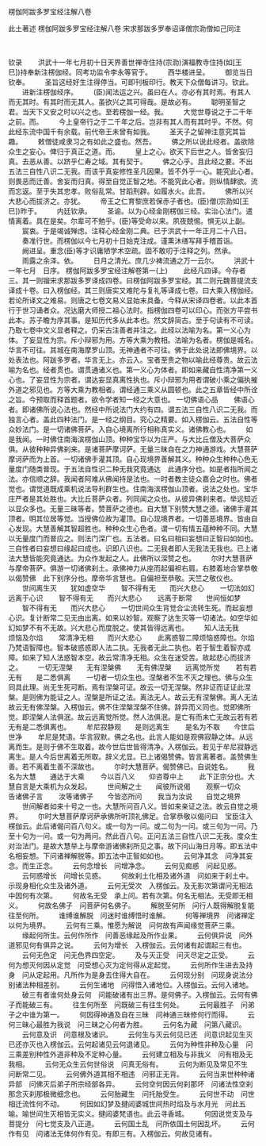 <!-- { "loadSidebar": true } -->
楞伽阿跋多罗宝经注解八卷


此土著述
楞伽阿跋多罗宝经注解八卷
宋求那跋多罗奉诏译僧宗泐僧如己同注


　　

钦录
　　洪武十一年七月初十日天界善世禅寺住持(宗泐)演福教寺住持(如[王　　巳])持奉新注楞伽经。同考功监令李永等官于。
　　西华楼进呈。
　　御览当日钦奉。
　　圣旨这经好生注得停当。可即刊板印行。教天下众僧每讲习。钦此。
　　进新注楞伽经序。
　　(臣)闻法运之兴。虽曰在人。亦必有其时焉。有其人而无其时。有其时而无其人。虽欲兴之其可得哉。是故必有。
　　聪明圣智之君。当天下又安之时以兴之也。至若楞伽一经。我。
　　大觉世尊说之于二千年之前。而。
　　今上皇帝行之于二千年之后。岂非有其人而有其时乎。不然。何此经东流中国千有余载。前代帝王未曾有如我。
　　圣天子之留神注意究其旨趣。
　　敕僧徒咸隶习之有如此之盛也。然吾。
　　佛之所以说此经者。盖欲除众生之妄心。俾归于真正之道。而。
　　皇上之心。欲天下后世之人。皆舍妄归真。去恶从善。以跻乎仁寿之域。其有契于。
　　佛之心乎。且此经之要。不出五法三自性八识二无我。而该乎真妄修性圣凡因果。皆不外乎一心。能究此心者。则畏恶而迁善。舍妄而归真。得至自觉正智之地。不能究此心者。则纵情肆欲。流而忘返。至于失其忠孝。败俗乱常。甘蹈刑辟。如履水火。此吾。
　　佛所以兴大悲心而拔济之。亦犹。
　　帝王之仁育黎庶若保赤子者也。(臣)僧(宗泐如[王　　巳])昨于。
　　内廷钦承。
　　圣谕。以为心经金刚楞伽三经。实治心法门。遣情离着。具在是矣。尔辈可不勉乎。(臣)等受命以来。夙夜兢惕。惧无以上副。
　　宸衷。于是竭诚殚虑。注释心经金刚二典。已于洪武十一年正月二十八日。
　　奏准行世。而楞伽以今七月初十日始克注成。谨熏沐缮写拜手稽首诣。
　　阙进呈。重念(臣)等才识庸陋学术空疏。固不敢叨于注释之列。然承。
　　雨露之余泽。依。
　　日月之清光。庶几少裨流通之万一云尔。
　　洪武十一年七月　日序。
楞伽阿跋多罗宝经注解卷第一(上)
　　此经凡四译。今存者三。其一则镏宋求那跋多罗译成四卷。曰楞伽阿跋多罗宝经。其二则元魏菩提流支译成十卷。曰入楞伽经。其三则唐实又难陀与复礼等译成七卷。曰大乘入楞伽经。若论所译文之难易。则唐之七卷文易义显始末具备。今释从宋译四卷者。以此本首行于世习诵者众。况达磨大师授二祖心法时。指楞伽四卷可以印心。而张方平尝书此本。苏子瞻为序其事。是知历代多从此本也。然文辞简古。至于句读有不可读。乃取七卷中文义显者释之。仍采古注善者并注之。此经以法喻为名。第一义心为体。了妄显性为宗。斥小辩邪为用。方等大乘为教相。法喻为名者。楞伽是城名。华言不可往。其城在南海摩罗山顶。无神通者不可往。佛于此处说法即佛境界。以处表法也。阿跋多罗者。华言无上。亦云入。宝者至贵之物以喻此经尊贵。故云法喻为名也。经者贯也。谓贯通诸义也。第一义心为体者。即如来藏自性清净第一义心也。了妄显性为宗者。谓达妄显真离性执也。斥小辩邪为用者谓破小乘之偏执摧外道之邪见也。方等大乘为教相者。谓经通三乘义从圆顿也。此之五章皆经中所诠之旨。今预取而释首题者。欲令学者知一经之大意也。
一切佛语心品
　　佛语心者。即诸佛所说心法也。然经中所说法门大约有四。谓五法三自性八识二无我。而独言心者。盖此四种法门。是一经之纲目。究心之精要。如入楞伽云。五法自性等众妙法门。是一切诸佛菩萨。入自心境离所行相称真实义。诸佛教心也。
　　如是我闻。一时佛住南海滨楞伽山顶。种种宝华以为庄严。与大比丘僧及大菩萨众俱。从彼种种异佛刹来。是诸菩萨摩诃萨。无量三昧自在之力神通游戏。大慧菩萨摩诃萨而为上首。一切诸佛手灌其顶。自心现境界善解其义。种种众生种种心色无量度门随类普现。于五法自性识二种无我究竟通达　此通序分也。如是者指所闻之法。亦信顺之辞。我闻者阿难从佛闻持是法也。一时者教主徒众嘉会之时也。佛者觉也。谓觉道既成乘机说法导利群生也。住南海滨楞伽山顶者。说法之处也。宝华庄严者是其处胜也。大比丘菩萨众者。列同闻之众也。从彼异佛刹来者。举远知近以显众多也。无量三昧等者。赞菩萨之德也。自大慧下别赞大慧之德。诸佛手灌其顶者。明其位居等觉。当授佛位故为灌顶。自心现境界者。一切善恶境界。皆由自心发现。大慧善解其智超胜也。种种众生心色者。谓一切有情五蕴种种不同。大慧以无量度门而普应之。则法门深广也。五法者。曰名曰相曰妄想曰正智曰如如也。三自性者曰妄想曰缘起曰成也。识即八识也。二无我者即人无我法无我也。已上诸法大慧皆能究竟通达。为众作发起之人。此佛所以深赞之也。
　　尔时大慧菩萨与摩帝菩萨。俱游一切诸佛刹土。承佛神力从座而起偏袒右肩。右膝着地合掌恭敬以偈赞佛　此下别序分也。摩帝华言慧也。自偏袒至恭敬。天竺之敬仪也。
　　世间离生灭　　犹如虚空华
　　智不得有无　　而兴大悲心
　　一切法如幻　　远离于心识
　　智不得有无　　而兴大悲心
　　远离于断常　　世间恒如梦
　　智不得有无　　而兴大悲心
　　一切世间众生背觉合尘流转生死。而起妄想心识。复计断常二见无由出离。如来以妙智。观察了达生灭等一切诸法。如空华如幻如梦不有不无故。兴大悲心而度脱之。使其皆得远离也。
　　知人法无我　　烦恼及尔焰
　　常清净无相　　而兴大悲心
　　此离惑智二障烦恼惑障也。尔焰乃梵语智障也。智本破惑惑即人法二执。无我者无此二执也。若于智生着智亦成障。如来了知人法惑智本空。故云常清净无相。众生在迷受苦。故起悲心而拔济之。
　　一切无涅槃　　无有涅槃佛
　　无有佛涅槃　　远离觉所觉
　　若有若无有　　是二悉俱离
　　一切者一切众生也。涅槃者不生不灭之理也。佛与众生同具此理。尚无生死可断。焉有涅槃可证。故云一切无涅槃。然非证而证证此涅槃。是则佛为能证之人。涅槃是所证之法。离法无人。故云无有涅槃佛。离人无法故云无有佛涅槃。入楞伽云。佛不住涅槃涅槃不住佛。辞异而义同也。觉即佛所觉。即涅槃人法俱泯。故云远离觉所觉。然人法俱泯。是亡有而未亡无故云若有若无有是二悉俱离也。
　　牟尼寂静观　　是则远离生
　　是名为不取　　今世后世净
　　牟尼是梵语。华言寂默。佛之名也。此言人能如是观佛寂静之体。从远离而生。是则于佛不生取着。故今世后世皆得清净。入楞伽云。若见于牟尼寂静远离生。是人今后世离着无所取。辞义尤显。已上诸偈赞佛。皆言离著者。盖赞佛生善。若不离着生善不深故也。
　　尔时大慧菩萨。偈赞佛已。自说姓名。
　　我名为大慧　　通达于大乘
　　今以百八义　　仰咨尊中上
　　此下正宗分也。大慧自言是大乘机为众发起。
　　世间解之士　　闻彼所说偈
　　观察一切众　　告诸佛子言
　　汝等诸佛子　　今皆恣所问
　　我当为汝说　　自觉之境界
　　世间解者如来十号之一也。大慧所问百八义。皆如来亲证之法。故云自觉之境界。
　　尔时大慧菩萨摩诃萨承佛所听顶礼佛足。合掌恭敬以偈问曰　宝臣注入楞伽云。此后诸偈问百八句义。或一句为一问。或二句为一问。或三句为一问。乃至十句为一问。或一句为两问。然此百八句。正问五法三自性八识二无我。度众生对治法门。是故大慧举上与摩帝游诸佛刹所见之事。故下问山海日月等。即五法中名相妄想。下问诸禅解脱等。即五法中正智如如也。
　　云何净其念　问净其妄念。而生正念。
　　云何念增长　问增净念。
　　云何见痴惑　问起见惑。
　　云何惑增长　问增长见惑。
　　何故刹土化相及诸外道　问如来于刹土中。示现身相化众生及诸外道。
　　云何无受次　入楞伽云。及无影次第谓问无相法中因何有次第。
　　何故名无受　承上问。若有次第。何名无相法。无受即无相义。
　　何故名佛子　问菩萨何名佛子。
　　解脱至何所　问行人既得解脱复能往至何所。
　　谁缚谁解脱　问迷时谁缚悟时谁解。
　　何等禅境界　问诸禅定以何为境界。
　　云何有三乘。惟愿为解说　问何故有声闻缘觉菩萨三乘。
　　缘起何所生。云何作所作　问善恶缘起及所作业果。
　　云何俱异说　问外道邪见何有俱异之说。
　　云何为增长　入楞伽云。云何诸有起谓起三有也。
　　云何无色定　问无色界四空定。
　　及与灭正受　问灭尽定之正受。
　　云何为想灭何因从定觉　问受想心灭为定何得从定起觉。
　　云何所作生进去及持身　问从定起用。凡所作为是身去住得大自在。
　　云何现分别　问现身说法分别诸法种相差别。
　　云何生诸地　问得悟入诸地位。入楞伽云。云何入诸地。
　　破三有者谁何处身云何　问能破诸有出三界。是何佛子。入楞伽云。云何有佛子而能破三有。
　　往生何所至　问既破三有往生何处。
　　云何最胜子　问弟子之中谁为第一。
　　何因得神通及自在三昧　问神通三昧修何行而得。
　　云何三昧心最胜为我说　问三昧之心何者为胜。
　　云何名为藏　问第八藏识。
　　云何意及识　问意根及诸识。
　　云何生与灭云何见已还　问意识起见生灭已还亦灭也入楞伽云。云何起诸见云何退诸见。
　　云何为种性非种及心量　问三乘差别种性外道非种及不定种心量。
　　云何建立相及与非我义　问有相及无我相。
　　云何无众生云何世俗说　问真无俗有。
　　云何为断见及常见不生　问断常二见。
　　云何佛外道其相不相违　问邪正无背。
　　云何当来世种种诸异部　问佛灭后弟子所宗经部各异。
　　云何空何因云何刹那坏　问诸法性空刹那念灭刹那极微细念也。
　　云何胎藏生　问托胎受生。
　　云何世不动　问世相迁流性何不动。
　　何因如幻梦及揵闼婆城世间热时焰及与水月光　问此五喻。喻世间生灭相皆无实义。揵闼婆梵语也。此云寻香城。
　　何因说觉支及与菩提分　问七觉支及八正道。
　　云何国土乱　问所依国土何因乱坏。
　　云何作有见　问诸法无体何作有见。有即三有。入楞伽云。何故见诸有。
